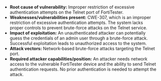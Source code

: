- **Root cause of vulnerability:** Improper restriction of excessive authentication attempts on the Telnet port of FortiTester.
- **Weaknesses/vulnerabilities present:** CWE-307, which is an improper restriction of excessive authentication attempts. The system lacks proper controls to prevent brute-force attacks on the Telnet service.
- **Impact of exploitation:** An unauthenticated attacker can potentially guess the credentials of an admin user through a brute-force attack. Successful exploitation leads to unauthorized access to the system.
- **Attack vectors:** Network-based brute-force attacks targeting the Telnet port.
- **Required attacker capabilities/position:** An attacker needs network access to the vulnerable FortiTester device and the ability to send Telnet authentication requests. No prior authentication is needed to attempt the attack.